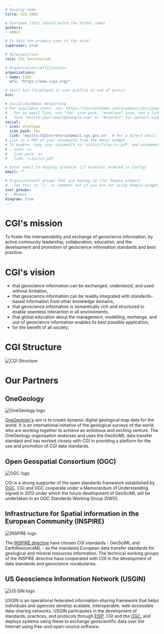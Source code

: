 ```yaml
---
# Display name
title: CGI-IUGS

# Username (this should match the folder name)
authors:
- admin

# Is this the primary user of the site?
superuser: true

# Role/position
role: CGI Secretariat

# Organizations/Affiliations
organizations:
- name: IUGS  
  url: "https://www.iugs.org/"

# Short bio (displayed in user profile at end of posts)
bio: 

# Social/Academic Networking
# For available icons, see: https://sourcethemes.com/academic/docs/page-builder/#icons
#   For an email link, use "fas" icon pack, "envelope" icon, and a link in the
#   form "mailto:your-email@example.com" or "#contact" for contact widget.
social:
- icon: envelope
  icon_pack: fas
  link: "mailto:CGIsecretariat@mail.cgs.gov.cn"  # For a direct email link, use "edlew@bgs.ac.uk".
# Link to a PDF of your resume/CV from the About widget.
# To enable, copy your resume/CV to `static/files/cv.pdf` and uncomment the lines below.
# - icon: cv
#   icon_pack: ai
#   link: files/cv.pdf

# Enter email to display Gravatar (if Gravatar enabled in Config)
email: ""

# Organizational groups that you belong to (for People widget)
#   Set this to `[]` or comment out if you are not using People widget.
user_groups:
# - Member
diagram: true
---
```


# CGI's mission

To foster the interoperability and exchange of geoscience information, by active community leadership, collaboration, education, and the development and promotion of geoscience information standards and best practice.

# CGI's vision

* that geoscience information can be exchanged, understood, and used without limitation,
* that geoscience information can be readily integrated with standards-based information from other knowledge domains,
* that geoscience information is semantically rich and structured to enable seamless interaction in all environments,
* that global education about the management, modelling, exchange, and use of geoscience information enables its best possible application,
* for the benefit of all society.

# CGI Structure

![CGI Structure](/img/CGI_Structure.jpg)

# Our Partners

## OneGeology

![OneGeology logo](/img/onegeology.jpg)

[OneGeology's](http://www.onegeology.org/) aim is to create dynamic digital geological map data for the world. It is an international initiative of the geological surveys of the world who are working together to achieve an ambitious and exciting venture. The OneGeology organisation endorses and uses the GeoSciML data transfer standard and has worked closely with CGI in providing a platform for the use and promotion of CGI data standards.

## Open Geospatial Consortium (OGC)

![OGC logo](/img/ogc_logo.jpg)

CGI is a strong supporter of the open standards framework established by [OGC](http://www.opengeospatial.org/). CGI and OGC cooperate under a Memorandum of Understanding signed in 2013 under which the future development of GeoSciML will be undertaken in an OGC Standards Working Group (SWG).

## Infrastructure for Spatial information in the European Community (INSPIRE)

![INSPIRE logo](/img/inspire_logo.jpg)

The [INSPIRE directive](http://inspire.ec.europa.eu/) have chosen CGI standards - GeoSciML and EarthResourceML - as the mandated European data transfer standards for geological and mineral resources information. The technical working groups of the INSPIRE directive have cooperated with CGI in the development of data standards and geoscience vocabularies.

## US Geoscience Information Network (USGIN)

![US GIN logo](/img/usgin.jpg)

USGIN is an operational federated information-sharing framework that helps individuals and agencies develop scalable, interoperable, web-accessible data-sharing networks. USGIN participates in the development of standards, practices, and protocols through [ESIP](http://www.esipfed.org/), CGI and the [OGC](http://www.opengeospatial.org/), and deploys systems using these to exchange geoscientific data over the Internet using free-and-open-source software.
